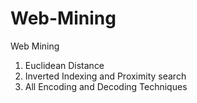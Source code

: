 # Web-Mining
Web Mining
1. Euclidean Distance
2. Inverted Indexing and Proximity search
3. All Encoding and Decoding Techniques
